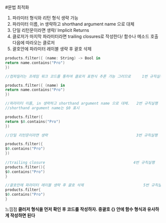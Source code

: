 #문법 최적화

1. 파라미터 형식와 리턴 형식 생략 가능
2. 파라미터 이름, in 생략하고 shorthand argument name 으로 대체
3. 단일 리턴문이라면 생략/ Implicit Returns
4. 클로저가 마지막 파라미터라면 trailing closures로 작성한다/ 함수나 메소드 호출다음에 따라오는 클로저
5. 괄호안에 파라미터 레이블 생략 후 괄호 삭제

```swift
products.filter({ (name: String) -> Bool in
return name.contains("Pro")
})

//컴파일러는 프레임 워크 코드를 통하여 클로저 표현식 추론 가능 그러므로     1번 규칙실행

products.filter({ (name) in
return name.contains("Pro")
})

//파라미터 이름, in 생략하고 shorthand argument name 으로 대체.   2번 규칙실행
//shorthand argument name는 $0 표시

products.filter({ 
return $0.contains("Pro")
})

//단일 리턴문이라면 생략                                        3번 규칙실행

products.filter({ 
$0.contains("Pro")
})
 
//trailing closure                                        4번 규칙실행
products.filter(){
$0.contains("Pro")
}

//괄호안에 파라미터 레이블 생략 후 괄호 삭제                           5번 규칙실행
products.filter{
$0.contains("Pro")
}
```
느낌점<b>
클러저 형식을 먼저 확인 후 코드를 작성하자. 
중괄호 {} 안에 함수 형식과 유사하게 작성하면 된다
